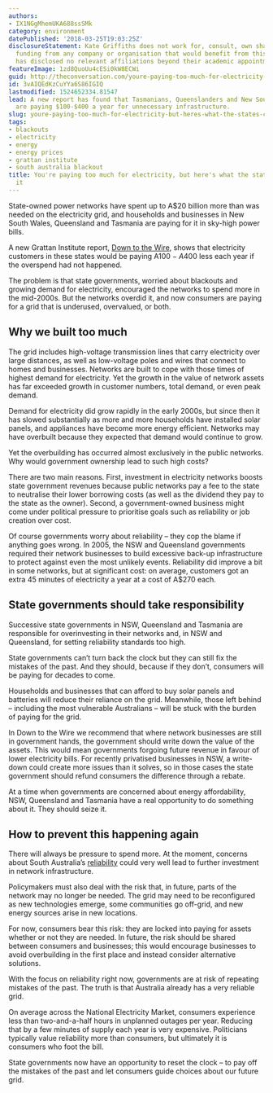 ```yaml
---
authors:
- IX1NGgMhemUKA688ssSMk
category: environment
datePublished: '2018-03-25T19:03:25Z'
disclosureStatement: Kate Griffiths does not work for, consult, own shares in or receive
  funding from any company or organisation that would benefit from this article, and
  has disclosed no relevant affiliations beyond their academic appointment.
featureImage: 1zd8QuoUu4cESi0kW8ECWi
guid: http://theconversation.com/youre-paying-too-much-for-electricity-but-heres-what-the-states-can-do-about-it-93654
id: 3vAIQEdKzCuYYa6S86IGIQ
lastmodified: 1524652334.81547
lead: A new report has found that Tasmanians, Queenslanders and New South Welshmen
  are paying $100-$400 a year for unnecessary infrastructure.
slug: youre-paying-too-much-for-electricity-but-heres-what-the-states-can-do-about-it
tags:
- blackouts
- electricity
- energy
- energy prices
- grattan institute
- south australia blackout
title: You're paying too much for electricity, but here's what the states can do about
  it
---
```

State-owned power networks have spent up to A$20 billion more than was needed on the electricity grid, and households and businesses in New South Wales, Queensland and Tasmania are paying for it in sky-high power bills.

A new Grattan Institute report, [Down to the Wire](https://grattan.edu.au/report/down-to-the-wire/), shows that electricity customers in these states would be paying A$100-A$400 less each year if the overspend had not happened.

The problem is that state governments, worried about blackouts and growing demand for electricity, encouraged the networks to spend more in the mid-2000s. But the networks overdid it, and now consumers are paying for a grid that is underused, overvalued, or both.


## Why we built too much

The grid includes high-voltage transmission lines that carry electricity over large distances, as well as low-voltage poles and wires that connect to homes and businesses. Networks are built to cope with those times of highest demand for electricity. Yet the growth in the value of network assets has far exceeded growth in customer numbers, total demand, or even peak demand.

Demand for electricity did grow rapidly in the early 2000s, but since then it has slowed substantially as more and more households have installed solar panels, and appliances have become more energy efficient. Networks may have overbuilt because they expected that demand would continue to grow.

Yet the overbuilding has occurred almost exclusively in the public networks. Why would government ownership lead to such high costs? 

There are two main reasons. First, investment in electricity networks boosts state government revenues because public networks pay a fee to the state to neutralise their lower borrowing costs (as well as the dividend they pay to the state as the owner). Second, a government-owned business might come under political pressure to prioritise goals such as reliability or job creation over cost.

Of course governments worry about reliability – they cop the blame if anything goes wrong. In 2005, the NSW and Queensland governments required their network businesses to build excessive back-up infrastructure to protect against even the most unlikely events. Reliability did improve a bit in some networks, but at significant cost: on average, customers got an extra 45 minutes of electricity a year at a cost of A$270 each.

## State governments should take responsibility

Successive state governments in NSW, Queensland and Tasmania are responsible for overinvesting in their networks and, in NSW and Queensland, for setting reliability standards too high.

State governments can’t turn back the clock but they can still fix the mistakes of the past. And they should, because if they don’t, consumers will be paying for decades to come.

Households and businesses that can afford to buy solar panels and batteries will reduce their reliance on the grid. Meanwhile, those left behind – including the most vulnerable Australians – will be stuck with the burden of paying for the grid.


In Down to the Wire we recommend that where network businesses are still in government hands, the government should write down the value of the assets. This would mean governments forgoing future revenue in favour of lower electricity bills. For recently privatised businesses in NSW, a write-down could create more issues than it solves, so in those cases the state government should refund consumers the difference through a rebate.

At a time when governments are concerned about energy affordability, NSW, Queensland and Tasmania have a real opportunity to do something about it. They should seize it.

## How to prevent this happening again

There will always be pressure to spend more. At the moment, concerns about South Australia’s [reliability](https://theconversation.com/factcheck-does-south-australia-have-the-highest-energy-prices-in-the-nation-and-the-least-reliable-grid-92928) could very well lead to further investment in network infrastructure. 


Policymakers must also deal with the risk that, in future, parts of the network may no longer be needed. The grid may need to be reconfigured as new technologies emerge, some communities go off-grid, and new energy sources arise in new locations. 

For now, consumers bear this risk: they are locked into paying for assets whether or not they are needed. In future, the risk should be shared between consumers and businesses; this would encourage businesses to avoid overbuilding in the first place and instead consider alternative solutions.

With the focus on reliability right now, governments are at risk of repeating mistakes of the past. The truth is that Australia already has a very reliable grid.

On average across the National Electricity Market, consumers experience less than two-and-a-half hours in unplanned outages per year. Reducing that by a few minutes of supply each year is very expensive. Politicians typically value reliability more than consumers, but ultimately it is consumers who foot the bill.


State governments now have an opportunity to reset the clock – to pay off the mistakes of the past and let consumers guide choices about our future grid.